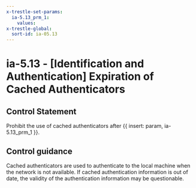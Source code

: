```yaml
---
x-trestle-set-params:
  ia-5.13_prm_1:
    values:
x-trestle-global:
  sort-id: ia-05.13
---
```


# ia-5.13 - \[Identification and Authentication\] Expiration of Cached Authenticators

## Control Statement

Prohibit the use of cached authenticators after {{ insert: param, ia-5.13_prm_1 }}.

## Control guidance

Cached authenticators are used to authenticate to the local machine when the network is not available. If cached authentication information is out of date, the validity of the authentication information may be questionable.
